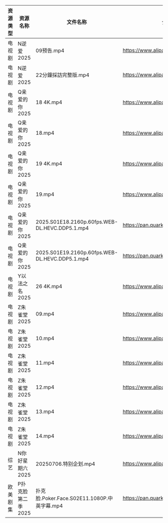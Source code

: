 | 资源类型 | 资源名称        | 文件名称                                           | 分享链接                                 | 更新时间                |
| ---- | ----------- | ---------------------------------------------- | ------------------------------------ | ------------------- |
| 电视剧  | N逆爱2025     | 09预告.mp4                                       | https://www.alipan.com/s/bYpxKg27F1z | 2025-07-06 12:03:26 |
| 电视剧  | N逆爱2025     | 22分鐘採訪完整版.mp4                                  | https://www.alipan.com/s/bYpxKg27F1z | 2025-07-06 12:03:25 |
| 电视剧  | Q亲爱的你2025   | 18 4K.mp4                                      | https://www.alipan.com/s/MprfDaHXNYu | 2025-07-06 16:03:30 |
| 电视剧  | Q亲爱的你2025   | 18.mp4                                         | https://www.alipan.com/s/MprfDaHXNYu | 2025-07-06 16:03:30 |
| 电视剧  | Q亲爱的你2025   | 19 4K.mp4                                      | https://www.alipan.com/s/MprfDaHXNYu | 2025-07-06 16:03:29 |
| 电视剧  | Q亲爱的你2025   | 19.mp4                                         | https://www.alipan.com/s/MprfDaHXNYu | 2025-07-06 16:03:29 |
| 电视剧  | Q亲爱的你2025   | 2025.S01E18.2160p.60fps.WEB-DL.HEVC.DDP5.1.mp4 | https://pan.quark.cn/s/1daa10912099  | 2025-07-06 16:29:51 |
| 电视剧  | Q亲爱的你2025   | 2025.S01E19.2160p.60fps.WEB-DL.HEVC.DDP5.1.mp4 | https://pan.quark.cn/s/1daa10912099  | 2025-07-06 16:29:47 |
| 电视剧  | Y以法之名2025   | 26 4K.mp4                                      | https://www.alipan.com/s/pQdH7sxTrRw | 2025-07-06 12:03:46 |
| 电视剧  | Z朱雀堂2025    | 09.mp4                                         | https://www.alipan.com/s/mTGYb7Y96Ee | 2025-07-06 16:03:53 |
| 电视剧  | Z朱雀堂2025    | 10.mp4                                         | https://www.alipan.com/s/mTGYb7Y96Ee | 2025-07-06 16:03:53 |
| 电视剧  | Z朱雀堂2025    | 11.mp4                                         | https://www.alipan.com/s/mTGYb7Y96Ee | 2025-07-06 16:03:52 |
| 电视剧  | Z朱雀堂2025    | 12.mp4                                         | https://www.alipan.com/s/mTGYb7Y96Ee | 2025-07-06 16:03:52 |
| 电视剧  | Z朱雀堂2025    | 13.mp4                                         | https://www.alipan.com/s/mTGYb7Y96Ee | 2025-07-06 16:03:51 |
| 电视剧  | Z朱雀堂2025    | 14.mp4                                         | https://www.alipan.com/s/mTGYb7Y96Ee | 2025-07-06 16:03:51 |
| 综艺   | N你好星期六2025  | 20250706.特别企划.mp4                              | https://www.alipan.com/s/nvuMvPrHLGa | 2025-07-06 14:04:13 |
| 欧美剧集 | P扑克脸第二季2025 | 扑克脸.Poker.Face.S02E11.1080P.中英字幕.mp4           | https://pan.quark.cn/s/e29b876f70bc  | 2025-07-06 01:29:27 |
